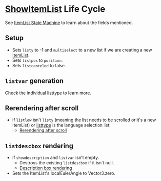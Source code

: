 # [ShowItemList](ShowItemList.md) Life Cycle

See [ItemList State Machine](ItemList%20State%20Machine.md) to learn about the fields mentioned.

## Setup

* Sets `listy` to -1 and `multiselect` to a new list if we are creating a new [ItemList](ItemList.md).
* Sets `listpos` to `position`.
* Sets `listcanceled` to false.

## `listvar` generation

Check the individual [listtype](listtype.md) to learn more.

## Rerendering after scroll

* if `listlow` isn't `listy` (meaning the list needs to be scrolled or it's a new ItemList) or [listtype](listtype.md) is the language selection list: 
  * [Rerendering after scroll](ShowItemList%20Life%20Cycle/Rerendering%20after%20scroll.md)

## `listdescbox` rendering

* if `showdescription` and `listvar` isn't empty.
  * Destroys the existing `listdescbox` if it isn't null.
  * [Description box rendering](ShowItemList%20Life%20Cycle/Description%20box%20rendering.md)
* Sets the ItemList's localEulerAngle to Vector3.zero.
